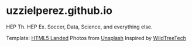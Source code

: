 # uzzielperez.github.io
HEP Th. HEP Ex. Soccer, Data, Science, and everything else. <br />

Template: [HTML5 Landed](https://html5up.net/landed)
Photos from [Unsplash](https://unsplash.com)
Inspired by [WildTreeTech](http://www.wildtreetech.com)

